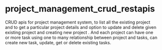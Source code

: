 # project_management_crud_restapis
CRUD apis for project management system, to list all the existing project and to get a particular project details and option to update and delete given existing project and creating new project . And each project can have one or more task using one to many relationship between project and tasks, can create new task, update, get or delete existing tasks.
